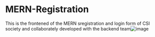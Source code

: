 # MERN-Registration
This is the frontened of the MERN sregistration and login form of CSI society and collaborately developed with the backend team![image](https://github.com/Ashish-mangal/MERN-Registration/assets/93576836/9ebbcdfa-d488-4a86-ba01-12dc39c80453)

